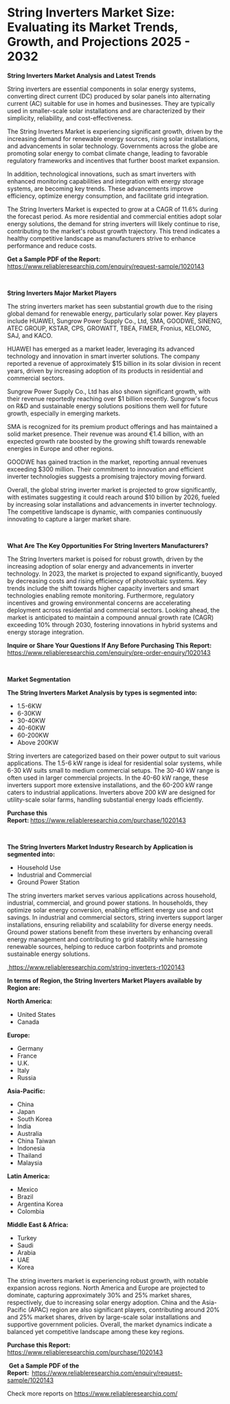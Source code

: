 <p><h1>String Inverters Market Size: Evaluating its Market Trends, Growth, and Projections 2025 - 2032</h1></p><p><strong>String Inverters Market Analysis and Latest Trends</strong></p>
<p><p>String inverters are essential components in solar energy systems, converting direct current (DC) produced by solar panels into alternating current (AC) suitable for use in homes and businesses. They are typically used in smaller-scale solar installations and are characterized by their simplicity, reliability, and cost-effectiveness.</p><p>The String Inverters Market is experiencing significant growth, driven by the increasing demand for renewable energy sources, rising solar installations, and advancements in solar technology. Governments across the globe are promoting solar energy to combat climate change, leading to favorable regulatory frameworks and incentives that further boost market expansion. </p><p>In addition, technological innovations, such as smart inverters with enhanced monitoring capabilities and integration with energy storage systems, are becoming key trends. These advancements improve efficiency, optimize energy consumption, and facilitate grid integration. </p><p>The String Inverters Market is expected to grow at a CAGR of 11.6% during the forecast period. As more residential and commercial entities adopt solar energy solutions, the demand for string inverters will likely continue to rise, contributing to the market's robust growth trajectory. This trend indicates a healthy competitive landscape as manufacturers strive to enhance performance and reduce costs.</p></p>
<p><strong>Get a Sample PDF of the Report:&nbsp;</strong> <a href="https://www.reliableresearchiq.com/enquiry/request-sample/1020143?utm_campaign=2476&utm_medium=2&utm_source=Github&utm_content=ia&utm_term=11022025&utm_id=string-inverters">https://www.reliableresearchiq.com/enquiry/request-sample/1020143</a></p>
<p>&nbsp;</p>
<p><strong>String Inverters Major Market Players</strong></p>
<p><p>The string inverters market has seen substantial growth due to the rising global demand for renewable energy, particularly solar power. Key players include HUAWEI, Sungrow Power Supply Co., Ltd, SMA, GOODWE, SINENG, ATEC GROUP, KSTAR, CPS, GROWATT, TBEA, FIMER, Fronius, KELONG, SAJ, and KACO. </p><p>HUAWEI has emerged as a market leader, leveraging its advanced technology and innovation in smart inverter solutions. The company reported a revenue of approximately $15 billion in its solar division in recent years, driven by increasing adoption of its products in residential and commercial sectors. </p><p>Sungrow Power Supply Co., Ltd has also shown significant growth, with their revenue reportedly reaching over $1 billion recently. Sungrow's focus on R&D and sustainable energy solutions positions them well for future growth, especially in emerging markets. </p><p>SMA is recognized for its premium product offerings and has maintained a solid market presence. Their revenue was around €1.4 billion, with an expected growth rate boosted by the growing shift towards renewable energies in Europe and other regions. </p><p>GOODWE has gained traction in the market, reporting annual revenues exceeding $300 million. Their commitment to innovation and efficient inverter technologies suggests a promising trajectory moving forward. </p><p>Overall, the global string inverter market is projected to grow significantly, with estimates suggesting it could reach around $10 billion by 2026, fueled by increasing solar installations and advancements in inverter technology. The competitive landscape is dynamic, with companies continuously innovating to capture a larger market share.</p></p>
<p>&nbsp;</p>
<p><strong>What Are The Key Opportunities For String Inverters Manufacturers?</strong></p>
<p><p>The String Inverters market is poised for robust growth, driven by the increasing adoption of solar energy and advancements in inverter technology. In 2023, the market is projected to expand significantly, buoyed by decreasing costs and rising efficiency of photovoltaic systems. Key trends include the shift towards higher capacity inverters and smart technologies enabling remote monitoring. Furthermore, regulatory incentives and growing environmental concerns are accelerating deployment across residential and commercial sectors. Looking ahead, the market is anticipated to maintain a compound annual growth rate (CAGR) exceeding 10% through 2030, fostering innovations in hybrid systems and energy storage integration.</p></p>
<p><strong>Inquire or Share Your Questions If Any Before Purchasing This Report:</strong> <a href="https://www.reliableresearchiq.com/enquiry/pre-order-enquiry/1020143?utm_campaign=2476&utm_medium=2&utm_source=Github&utm_content=ia&utm_term=11022025&utm_id=string-inverters">https://www.reliableresearchiq.com/enquiry/pre-order-enquiry/1020143</a></p>
<p>&nbsp;</p>
<p><strong>Market Segmentation</strong></p>
<p><strong>The String Inverters Market Analysis by types is segmented into:</strong></p>
<p><ul><li>1.5-6KW</li><li>6-30KW</li><li>30-40KW</li><li>40-60KW</li><li>60-200KW</li><li>Above 200KW</li></ul></p>
<p><p>String inverters are categorized based on their power output to suit various applications. The 1.5-6 kW range is ideal for residential solar systems, while 6-30 kW suits small to medium commercial setups. The 30-40 kW range is often used in larger commercial projects. In the 40-60 kW range, these inverters support more extensive installations, and the 60-200 kW range caters to industrial applications. Inverters above 200 kW are designed for utility-scale solar farms, handling substantial energy loads efficiently.</p></p>
<p><strong>Purchase this Report:&nbsp;</strong><a href="https://www.reliableresearchiq.com/purchase/1020143?utm_campaign=2476&utm_medium=2&utm_source=Github&utm_content=ia&utm_term=11022025&utm_id=string-inverters">https://www.reliableresearchiq.com/purchase/1020143</a></p>
<p>&nbsp;</p>
<p><strong>The String Inverters Market Industry Research by Application is segmented into:</strong></p>
<p><ul><li>Household Use</li><li>Industrial and Commercial</li><li>Ground Power Station</li></ul></p>
<p><p>The string inverters market serves various applications across household, industrial, commercial, and ground power stations. In households, they optimize solar energy conversion, enabling efficient energy use and cost savings. In industrial and commercial sectors, string inverters support larger installations, ensuring reliability and scalability for diverse energy needs. Ground power stations benefit from these inverters by enhancing overall energy management and contributing to grid stability while harnessing renewable sources, helping to reduce carbon footprints and promote sustainable energy solutions.</p></p>
<p><a href="https://www.reliableresearchiq.com/string-inverters-r1020143?utm_campaign=2476&utm_medium=2&utm_source=Github&utm_content=ia&utm_term=11022025&utm_id=string-inverters">&nbsp;https://www.reliableresearchiq.com/string-inverters-r1020143</a></p>
<p><strong>In terms of Region, the String Inverters Market Players available by Region are:</strong></p>
<p>
    <p> <strong> North America: </strong>
        <ul>
            <li>United States</li>
            <li>Canada</li>
        </ul>
        </p> 
    <p> <strong> Europe: </strong>
        <ul>
            <li>Germany</li>
            <li>France</li>
            <li>U.K.</li>
            <li>Italy</li>
            <li>Russia</li>
        </ul>
        </p> 
    <p> <strong> Asia-Pacific: </strong>
        <ul>
            <li>China</li>
            <li>Japan</li>
            <li>South Korea</li>
            <li>India</li>
            <li>Australia</li>
            <li>China Taiwan</li>
            <li>Indonesia</li>
            <li>Thailand</li>
            <li>Malaysia</li>
        </ul>
        </p> 
    <p> <strong> Latin America: </strong>
        <ul>
            <li>Mexico</li>
            <li>Brazil</li>
            <li>Argentina Korea</li>
            <li>Colombia</li>
        </ul>
        </p> 
    <p> <strong> Middle East & Africa: </strong>
        <ul>
            <li>Turkey</li>
            <li>Saudi</li>
            <li>Arabia</li>
            <li>UAE</li>
            <li>Korea</li>
        </ul>
    </p>
    </p>
<p><p>The string inverters market is experiencing robust growth, with notable expansion across regions. North America and Europe are projected to dominate, capturing approximately 30% and 25% market shares, respectively, due to increasing solar energy adoption. China and the Asia-Pacific (APAC) region are also significant players, contributing around 20% and 25% market shares, driven by large-scale solar installations and supportive government policies. Overall, the market dynamics indicate a balanced yet competitive landscape among these key regions.</p></p>
<p><strong>Purchase this Report: </strong><a href="https://www.reliableresearchiq.com/purchase/1020143?utm_campaign=2476&utm_medium=2&utm_source=Github&utm_content=ia&utm_term=11022025&utm_id=string-inverters">https://www.reliableresearchiq.com/purchase/1020143</a></p>
<p>&nbsp;<strong>Get a Sample PDF of the Report:&nbsp;&nbsp;</strong><a href="https://www.reliableresearchiq.com/enquiry/request-sample/1020143?utm_campaign=2476&utm_medium=2&utm_source=Github&utm_content=ia&utm_term=11022025&utm_id=string-inverters">https://www.reliableresearchiq.com/enquiry/request-sample/1020143</a></p>
<p><strong></strong></p>
<p>Check more reports on <a href="https://www.reliableresearchiq.com/?utm_campaign=2476&utm_medium=2&utm_source=Github&utm_content=ia&utm_term=11022025&utm_id=string-inverters">https://www.reliableresearchiq.com/</a></p>